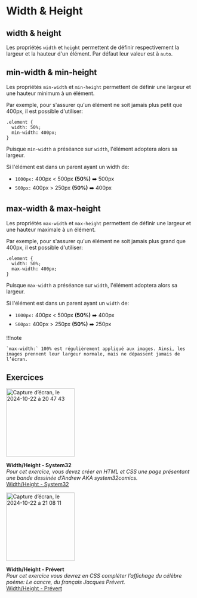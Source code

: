 # Width & Height

## width & height

Les propriétés `width` et `height` permettent de définir respectivement la largeur et la hauteur d'un élément. Par défaut leur valeur est à `auto`.


## min-width & min-height

Les propriétés `min-width` et `min-height` permettent de définir une largeur et une hauteur minimum à un élément.

Par exemple, pour s'assurer qu'un élément ne soit jamais plus petit que 400px, il est possible d'utiliser:

```
.element {
  width: 50%;
  min-width: 400px;
}
```

Puisque `min-width` a préséance sur `width`, l'élément adoptera alors sa largeur.

Si l'élément est dans un parent ayant un width de:


- `1000px:` 400px < 500px <b>(50%)</b> ➡️ 500px
- `500px:` 400px > 250px <b>(50%)</b> ➡️ 400px


## max-width & max-height

Les propriétés `max-width` et `max-height` permettent de définir une largeur et une hauteur maximale à un élément.

Par exemple, pour s'assurer qu'un élément ne soit jamais plus grand que 400px, il est possible d'utiliser:

```
.element {
  width: 50%;
  max-width: 400px;
}
```

Puisque `max-width` a préséance sur `width`, l'élément adoptera alors sa largeur.

Si l'élément est dans un parent ayant un `width` de:

- `1000px:` 400px < 500px <b>(50%)</b> ➡️ 400px
- `500px:` 400px > 250px <b>(50%)</b> ➡️ 250px

!!!note

    `max-width:` 100% est régulièrement appliqué aux images. Ainsi, les images prennent leur largeur normale, mais ne dépassent jamais de l’écran.


## Exercices

<div class="grid grid-auto" markdown>

<img width="183" alt="Capture d’écran, le 2024-10-22 à 20 47 43" src="https://github.com/user-attachments/assets/278ce129-7bec-424b-8424-9457b6b89c67">


  **Width/Height - System32**<br>
  _Pour cet exercice, vous devez créer en HTML et CSS une page présentant une bande dessinée d’Andrew AKA system32comics._<br>
  [Width/Height - System32](../exercices/system-32.md)
</div>

<div class="grid grid-auto" markdown>
<img width="183" alt="Capture d’écran, le 2024-10-22 à 21 08 11" src="https://github.com/user-attachments/assets/e70938d2-739c-4023-b776-5fa01195ebb7">
  
  **Width/Height - Prévert**<br>
  _Pour cet exercice vous devrez en CSS compléter l’affichage du célèbre poème: Le cancre, du français Jacques Prévert._<br>
  [Width/Height - Prévert](../exercices/prevert.md)</div>

